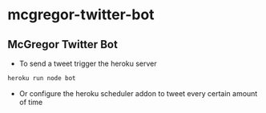 # mcgregor-twitter-bot
McGregor Twitter Bot
---

* To send a tweet trigger the heroku server 
```bash
heroku run node bot
```

* Or configure the heroku scheduler addon to tweet every certain amount of time